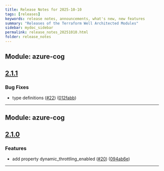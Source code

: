 ```yaml
---
title: Release Notes for 2025-10-10
tags: [releases]
keywords: release notes, announcements, what's new, new features
summary: "Releases of the Terraform Well Architected Modules"
sidebar: mydoc_sidebar
permalink: release_notes_20251010.html
folder: release_notes
---
```


## Module: azure-cog
## [2.1.1](https://github.com/CloudNationHQ/terraform-azure-cog/releases/tag/v2.1.1)


### Bug Fixes

* type definitions ([#22](https://github.com/CloudNationHQ/terraform-azure-cog/issues/22)) ([012fabb](https://github.com/CloudNationHQ/terraform-azure-cog/commit/012fabbf90fd0f0ea1f128817e40490957c80868))

---

## Module: azure-cog
## [2.1.0](https://github.com/CloudNationHQ/terraform-azure-cog/releases/tag/v2.1.0)


### Features

* add property dynamic_throttling_enabled ([#20](https://github.com/CloudNationHQ/terraform-azure-cog/issues/20)) ([094ab6e](https://github.com/CloudNationHQ/terraform-azure-cog/commit/094ab6ee79f812ad244da20ad6b5a1c439227d88))

---

